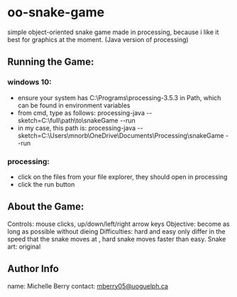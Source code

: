 # oo-snake-game
simple object-oriented snake game made in processing, because i like it best for graphics at the moment. (Java version of processing)

## Running the Game:

### windows 10: 
- ensure your system has C:\Programs\processing-3.5.3 in Path, which can be found in environment variables
- from cmd, type as follows:
processing-java --sketch=C:\full\path\to\snakeGame --run
- in my case, this path is:
processing-java --sketch=C:\Users\mnorb\OneDrive\Documents\Processing\snakeGame --run

### processing: 
- click on the files from your file explorer, they should open in processing
- click the run button

## About the Game: 
Controls: mouse clicks, up/down/left/right arrow keys
Objective: become as long as possible without dieing
Difficulties: hard and easy only differ in the speed that the snake moves at , hard snake moves faster than easy.
Snake art: original

## Author Info
name: Michelle Berry
contact: mberry05@uoguelph.ca
